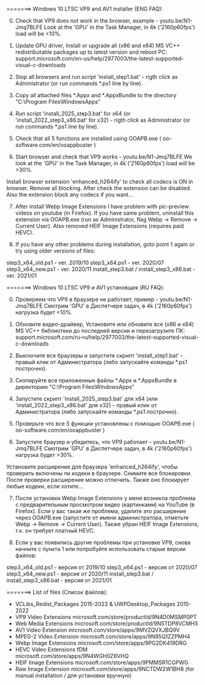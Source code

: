 =======> Windows 10 LTSC VP9 and AV1 installer (ENG FAQ):

0) Сheck that VP9 does not work in the browser, example - youtu.be/N1-Jmq7BLFE
Look at the 'GPU' in the Task Manager, in 4k ('2160p60fps') load will be <10%.

1) Update GPU driver, Install or upgrade all (x86 and x64) MS VC++ redistributable packages up to latest version and reboot PC: support.microsoft.com/en-us/help/2977003/the-latest-supported-visual-c-downloads

2) Stop all browsers and run script 'install_step1.bat' - rigth click as Administrator (or run commands *.ps1 line by line).

3) Copy all attached files *.Appx and *.AppxBundle to the directory "C:\Program Files\WindowsApps\"

4) Run script 'install_2025_step3.bat' for x64 (or 'install_2022_step3_x86.bat' for x32) - rigth click as Administrator (or run commands *.ps1 line by line).

5) Check that all 5 functions are installed using OOAPB.exe ( oo-software.com/en/ooappbuster )

6) Start browser and check that VP9 works - youtu.be/N1-Jmq7BLFE
We look at the 'GPU' in the Task Manager, in 4k ('2160p60fps') load will be >30%.

Install browser extension 'enhanced_h264ify' to check all codecs is ON in browser. Remove all blocking. After check the extension can be disabled. Also the extension block any codecs if you want...

7) After install Webp Image Extensions I have problem with pic-preview videos on youtube (in Firefox). If you have same problem, uninstall this extension via OOAPB.exe (run as Administrator, flag Webp -> Remove -> Current User). Also removed HEIF Image Extensions (requires paid HEVC).

8) If you have any other problems during installation, goto point 1 again or try using older versions of files:

step3_x64_old.ps1 - ver. 2019/10
step3_x64.ps1 - ver. 2020/07
step3_x64_new.ps1 - ver. 2020/11
install_step3.bat / install_step3_x86.bat - ver. 2021/01





=======> Windows 10 LTSC VP9 и AV1 установщик (RU FAQ):

0) Проверяем что VP9 в браузере не работает, пример - youtu.be/N1-Jmq7BLFE
Cмотрим 'GPU' в Диспетчере задач, в 4k ('2160p60fps') нагрузка будет <10%.

1) Обновите видео-драйвер, Установите или обновите все (x86 и x64) MS VC++ библиотеки до последней версии и перезагрузите ПК: support.microsoft.com/ru-ru/help/2977003/the-latest-supported-visual-c-downloads

2) Выключите все браузеры и запустите скрипт 'install_step1.bat' - правый клик от Администратора (либо запускайте команды *.ps1 построчно).

3) Скопируйте все приложенные файлы *.Appx и *.AppxBundle в директорию "C:\Program Files\WindowsApps\"

4) Запустите скрипт 'install_2025_step3.bat' для x64 (или 'install_2022_step3_x86.bat' для x32) - правый клик от Администратора (либо запускайте команды *.ps1 построчно).

5) Проверьте что все 5 функции установлены с помощью OOAPB.exe ( oo-software.com/en/ooappbuster )

6) Запустите браузер и убедитесь, что VP9 работает - youtu.be/N1-Jmq7BLFE
Cмотрим 'GPU' в Диспетчере задач, в 4k ('2160p60fps') нагрузка будет >30%.

Установите расширение для браузера 'enhanced_h264ify', чтобы проверить включены ли кодеки в браузере. Снимите все блокировки. После проверки расширение можно отлючить. Также оно блокирует любые кодеки, если хотите...

7) После установки Webp Image Extensions у меня возникла проблема с предварительным просмотром видео (картинками) на YouTube (в Firefox). Если у вас такая же проблема, удалите это расширение через OOAPB.exe (запустите от имени администратора, отметьте Webp -> Remove -> Current User). Также убран HEIF Image Extensions, т.к. он требует платный HEVC.

8) Если у вас появились другие проблемы при установке VP9, снова начните с пункта 1 или попробуйте использовать старые версии файлов: 

step3_x64_old.ps1 - версия от 2019/10
step3_x64.ps1 - версия от 2020/07
step3_x64_new.ps1 - версия от 2020/11
install_step3.bat / install_step3_x86.bat - версия от 2021/01





=======> List of files (Список файлов):

- VCLibs_Redist_Packages 2015-2022 & UWPDesktop_Packages 2015-2022
- VP9 Video Extensions microsoft.com/store/productId/9N4D0MSMP0PT
- Web Media Extensions microsoft.com/store/productId/9N5TDP8VCMHS
- AV1 Video Extension microsoft.com/store/apps/9MVZQVXJBQ9V
- MPEG-2 Video Extension microsoft.com/store/apps/9N95Q1ZZPMH4
- Webp Image Extensions microsoft.com/store/apps/9PG2DK419DRG
- HEVC Video Extensions fDM microsoft.com/store/apps/9N4WGH0Z6VHQ
- HEIF Image Extensions microsoft.com/store/apps/9PMMSR1CGPWG
- Raw Image Extension microsoft.com/store/apps/9NCTDW2W1BH8 (for manual installation / для установки вручную)
